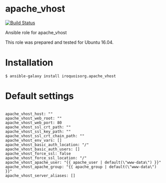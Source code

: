 # apache_vhost

[![Build Status](https://travis-ci.com/iroquoisorg/ansible-role-apache_vhost.svg?branch=master)](https://travis-ci.com/iroquoisorg/ansible-role-memcached)

Ansible role for apache_vhost

This role was prepared and tested for Ubuntu 16.04.

# Installation

`$ ansible-galaxy install iroquoisorg.apache_vhost`

# Default settings

```

apache_vhost_host: ""
apache_vhost_web_root: ""
apache_vhost_web_port: 80
apache_vhost_ssl_crt_path: ""
apache_vhost_ssl_key_path: ""
apache_vhost_ssl_crt_chain_path: ""
apache_vhost_env_vars: []
apache_vhost_basic_auth_location: "/"
apache_vhost_basic_auth_users: []
apache_vhost_force_ssl: false
apache_vhost_force_ssl_location: "/"
apache_vhost_apache_user: "{{ apache_user | default(\"www-data\") }}"
apache_vhost_apache_group: "{{ apache_group | default(\"www-data\") }}"
apache_vhost_server_aliases: []

```
